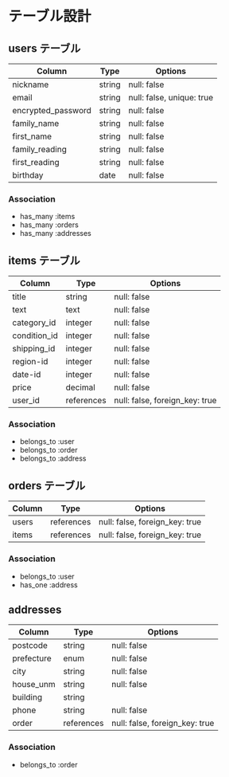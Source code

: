 # テーブル設計

## users テーブル

| Column             | Type   | Options                   |
| ------------------ | ------ | ------------------------- |
| nickname           | string | null: false               |
| email              | string | null: false, unique: true |
| encrypted_password | string | null: false               |
| family_name        | string | null: false               |
| first_name         | string | null: false               |
| family_reading     | string | null: false               |
| first_reading      | string | null: false               |
| birthday           | date   | null: false               |


### Association

- has_many :items
- has_many :orders
- has_many :addresses



## items テーブル

| Column       | Type       | Options                        |
| ------------ | ---------- | ------------------------------ |
| title        | string     | null: false                    |
| text         | text       | null: false                    |
| category_id  | integer    | null: false                    |
| condition_id | integer    | null: false                    |
| shipping_id  | integer    | null: false                    |
| region-id    | integer    | null: false                    |
| date-id      | integer    | null: false                    |
| price        | decimal    | null: false                    |
| user_id      | references | null: false, foreign_key: true |

### Association

- belongs_to :user
- belongs_to :order
- belongs_to :address



## orders テーブル

| Column | Type       | Options                        |
| ------ | ---------- | ------------------------------ |
| users  | references | null: false, foreign_key: true |
| items  | references | null: false, foreign_key: true |

### Association

- belongs_to :user
- has_one :address



## addresses

| Column     | Type       | Options                        |
| ---------- | ---------- | ------------------------------ |
| postcode   | string       | null: false                    |
| prefecture | enum       | null: false                    |
| city       | string     | null: false                    
| house_unm  | string     | null: false                    |
| building   | string     |                                |
| phone      | string     | null: false                    |
| order      | references | null: false, foreign_key: true |

### Association

- belongs_to :order